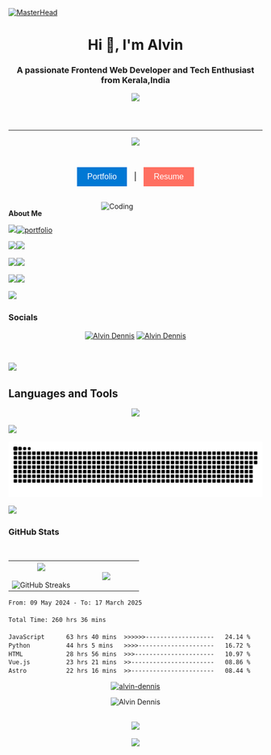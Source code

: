 [![MasterHead](https://images-wixmp-ed30a86b8c4ca887773594c2.wixmp.com/f/c83c004e-1370-4756-88e5-4071de797088/dgdq8br-09cc7ad6-a021-47a5-b0e0-917b12b0f7a7.gif?token=eyJ0eXAiOiJKV1QiLCJhbGciOiJIUzI1NiJ9.eyJzdWIiOiJ1cm46YXBwOjdlMGQxODg5ODIyNjQzNzNhNWYwZDQxNWVhMGQyNmUwIiwiaXNzIjoidXJuOmFwcDo3ZTBkMTg4OTgyMjY0MzczYTVmMGQ0MTVlYTBkMjZlMCIsIm9iaiI6W1t7InBhdGgiOiJcL2ZcL2M4M2MwMDRlLTEzNzAtNDc1Ni04OGU1LTQwNzFkZTc5NzA4OFwvZGdkcThici0wOWNjN2FkNi1hMDIxLTQ3YTUtYjBlMC05MTdiMTJiMGY3YTcuZ2lmIn1dXSwiYXVkIjpbInVybjpzZXJ2aWNlOmZpbGUuZG93bmxvYWQiXX0.tqRMtE-b2QiI2nnefNxSDMJvZCcYqFmq2ccg_Xfzqb8)](https://alvindennisv1.vercel.app/)
<h1 align="center">Hi 👋, I'm Alvin</h1>
<h3 align="center">A passionate  Frontend Web Developer and Tech Enthusiast from Kerala,India</h3>


 <p align="center"><a href="https://github.com/alvin-dennis/"><img src="https://readme-typing-svg.herokuapp.com?lines=Frontend+Web+Developer;Freelancer;Tech+Enthusiast;UI/UX+Designer;Bot+Developer&center=true&width=500&height=30"></a></p>

###
<br>
<hr>
<div align="center">
  <img src="https://profile-counter.glitch.me/alvin-dennis/count.svg?"  />
</div>
<br/>

###


<p align="center">
  <a href="https://alvindennis.tech/" target="_blank" style="text-decoration: none;">
    <button style="background-color: #0078D4; color: white; border: none; padding: 10px 20px; font-size: 16px; cursor: pointer;">Portfolio</button>
  </a>
  <span style="margin: 0 10px; font-size: 16px; color: #000;">|</span>
  <a href="https://resume.alvindennis.tech" target="_blank" style="text-decoration: none;">
    <button style="background-color: #FF6F61; color: white; border: none; padding: 10px 20px; font-size: 16px; cursor: pointer;">Resume</button>
  </a>
</p>




<br>
<!-- <style></style> -->



<img align="right" alt="Coding"  width="320" src="https://octodex.github.com/images/daftpunktocat-thomas.gif">

<b> About Me</b>


 ![](https://img.shields.io/badge/🔭%20I’m%20currently%20working%20on%20my-%23E34F26?style=for-the-badge&logoColor=white)[![portfolio](https://img.shields.io/badge/Web%20development%20prowess%20-%231877F2?style=for-the-badge&logoColor=white)](https://alvin-dennis.vercel.app)

 
 ![](https://img.shields.io/badge/🌱%20I’m%20currently%20learning-%234ea94b?style=for-the-badge&logoColor=white)![](https://img.shields.io/badge/Discord.py%20Bot%20Development%20-%23563D7C?style=for-the-badge) 
 
 ![](https://img.shields.io/badge/💬%20Ask%20me%20about-%23FF0000?style=for-the-badge)![](https://img.shields.io/badge/Tech%20-%23E34F26?style=for-the-badge)
 
 
![](https://img.shields.io/badge/📫%20Reach%20out%20to%20me-%23323330?style=for-the-badge&logoColor=white)![](https://img.shields.io/badge/alvindennis80@gmail.com-%23ED8B00?style=for-the-badge&logoColor=white)


<img src="https://user-images.githubusercontent.com/73097560/115834477-dbab4500-a447-11eb-908a-139a6edaec5c.gif"/>

<h3 align="left"> Socials</h3>
<a href="https://linkedin.com/in/alvin-dennis-0a70ba163" target="blank"> <p align="center"> <img align="center" src="https://raw.githubusercontent.com/rahuldkjain/github-profile-readme-generator/master/src/images/icons/Social/linked-in-alt.svg" alt="Alvin Dennis" height="30" width="40" /></a>
<a href="https://instagram.com/_a.lvin._" target="blank"><img align="center" src="https://raw.githubusercontent.com/rahuldkjain/github-profile-readme-generator/master/src/images/icons/Social/instagram.svg" alt="Alvin Dennis" height="30" width="40" /></a>
</p>

<br>

<img src="https://user-images.githubusercontent.com/73097560/115834477-dbab4500-a447-11eb-908a-139a6edaec5c.gif"></a>



<h2 align="left">Languages and Tools</h2>

<p align="center">
  <a href="https://skillicons.dev">
    <img src="https://skillicons.dev/icons?i=html,css,python,django,c,latex,markdown,javascript,react,vite,vue,astro,nodejs,webpack,tailwindcss,bootstrap,scss,mongodb,mysql,supabase,firebase,postgres,prisma,anaconda,fastapi,bots,figma,babel,vscode,pycharm,codepen,bash,powershell,github,githubactions,vercel,netlify,heroku,webflow,gcp,git,postman,selenium,tensorflow,notion,arduino,raspberrypi,matlab&perline=8" />
  </a>
</p>

<img src="https://user-images.githubusercontent.com/73097560/115834477-dbab4500-a447-11eb-908a-139a6edaec5c.gif"></a>

<div align="center">
 
![](https://raw.githubusercontent.com/alvin-dennis/alvin-dennis/master/assets/snake.svg)
</div>
<img src="https://user-images.githubusercontent.com/73097560/115834477-dbab4500-a447-11eb-908a-139a6edaec5c.gif"></a>



<h3 align="left">GitHub Stats</h3>

</br>

<p align="center">
 
  <!--- stats (start) -->
<table align="center">
<tr border="none">
<td width="50%" align="center">
  
  <img  align="center"  src="https://github-readme-stats.vercel.app/api?username=alvin-dennis&theme=midnight-purple&show_icons=true&count_private=true&include_all_commits=false" />
  <br></br>
  <img  align="center" src="https://github-readme-streak-stats.herokuapp.com/?user=alvin-dennis&theme=midnight-purple&hide_border=false" alt="GitHub Streaks"/> 
</td>

<td width="50%" align="center">

  <img  align="center"  src="https://github-readme-stats.anuraghazra1.vercel.app/api/top-langs/?username=alvin-dennis&theme=midnight-purple&hide_border=false&no-bg=true&no-frame=true&langs_count=10"/>
  
  </td>
</tr>
</table>

<!--START_SECTION:waka-->

```txt
From: 09 May 2024 - To: 17 March 2025

Total Time: 260 hrs 36 mins

JavaScript      63 hrs 40 mins  >>>>>>-------------------   24.14 %
Python          44 hrs 5 mins   >>>>---------------------   16.72 %
HTML            28 hrs 56 mins  >>>----------------------   10.97 %
Vue.js          23 hrs 21 mins  >>-----------------------   08.86 %
Astro           22 hrs 16 mins  >>-----------------------   08.44 %
```

<!--END_SECTION:waka-->

<p align="center"> <a href="https://github.com/ryo-ma/github-profile-trophy"><img src="https://github-profile-trophy.vercel.app/?username=alvin-dennis&theme=onedark" alt="alvin-dennis" /></a> </p>

<div align="center">
  <img width="868px" src="https://github-readme-activity-graph.vercel.app/graph?username=alvin-dennis&theme=react-dark" alt="Alvin Dennis"/>
</div>


 
<br>
 
 <div align="center">
 <p align="center"">
<img src="https://media.giphy.com/media/jpVnC65DmYeyRL4LHS/giphy.gif" width="20%">
</p>


<img src="https://user-images.githubusercontent.com/73097560/115834477-dbab4500-a447-11eb-908a-139a6edaec5c.gif"></a>

<br>

<div></div>
</div>
